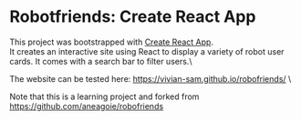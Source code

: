 # Robotfriends: Create React App

This project was bootstrapped with [Create React App](https://github.com/facebook/create-react-app). \
It creates an interactive site using React to display a variety of robot user cards. It comes with a search bar to filter users.\

The website can be tested here: https://vivian-sam.github.io/robofriends/ \

Note that this is a learning project and forked from https://github.com/aneagoie/robofriends
